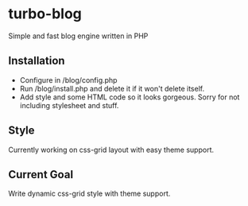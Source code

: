 # turbo-blog
Simple and fast blog engine written in PHP

## Installation
* Configure in /blog/config.php
* Run /blog/install.php and delete it if it won't delete itself.
* Add style and some HTML code so it looks gorgeous. Sorry for not including stylesheet and stuff.

## Style
Currently working on css-grid layout with easy theme support.

## Current Goal
Write dynamic css-grid style with theme support.
